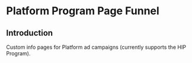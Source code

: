 # Platform Program Page Funnel

## Introduction

Custom info pages for Platform ad campaigns (currently supports the HIP Program).